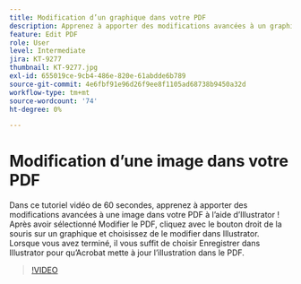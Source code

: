 ```yaml
---
title: Modification d’un graphique dans votre PDF
description: Apprenez à apporter des modifications avancées à un graphique dans votre PDF à l’aide d’Illustrator
feature: Edit PDF
role: User
level: Intermediate
jira: KT-9277
thumbnail: KT-9277.jpg
exl-id: 655019ce-9cb4-486e-820e-61abdde6b789
source-git-commit: 4e6fbf91e96d26f9ee8f1105ad68738b9450a32d
workflow-type: tm+mt
source-wordcount: '74'
ht-degree: 0%

---
```


# Modification d’une image dans votre PDF

Dans ce tutoriel vidéo de 60 secondes, apprenez à apporter des modifications avancées à une image dans votre PDF à l’aide d’Illustrator ! Après avoir sélectionné Modifier le PDF, cliquez avec le bouton droit de la souris sur un graphique et choisissez de le modifier dans Illustrator. Lorsque vous avez terminé, il vous suffit de choisir Enregistrer dans Illustrator pour qu’Acrobat mette à jour l’illustration dans le PDF.

>[!VIDEO](https://video.tv.adobe.com/v/338277?quality=12&learn=on&hidetitle=true)
